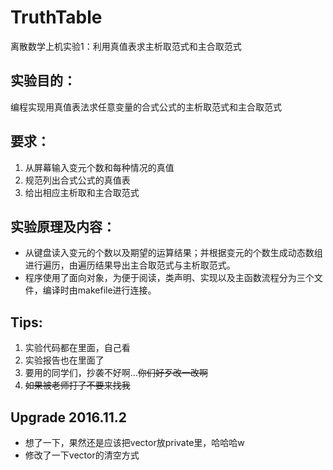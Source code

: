 # TruthTable

离散数学上机实验1：利用真值表求主析取范式和主合取范式

## 实验目的：
编程实现用真值表法求任意变量的合式公式的主析取范式和主合取范式 
## 要求： 1. 从屏幕输入变元个数和每种情况的真值
2. 规范列出合式公式的真值表 
3. 给出相应主析取和主合取范式

## 实验原理及内容：
* 从键盘读入变元的个数以及期望的运算结果；并根据变元的个数生成动态数组进行遍历，由遍历结果导出主合取范式与主析取范式。* 程序使用了面向对象，为便于阅读，类声明、实现以及主函数流程分为三个文件，编译时由makefile进行连接。

## Tips:
1. 实验代码都在里面，自己看
2. 实验报告也在里面了
3. 要用的同学们，抄袭不好啊…~~你们好歹改一改啊~~
4. ~~如果被老师打了不要来找我~~

## Upgrade 2016.11.2
* 想了一下，果然还是应该把vector放private里，哈哈哈w
* 修改了一下vector的清空方式